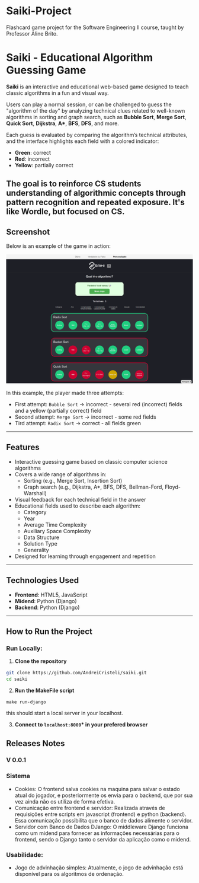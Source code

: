 # Saiki-Project
Flashcard game project for the Software Engineering ll course, taught by Professor Aline Brito.

# Saiki - Educational Algorithm Guessing Game

**Saiki** is an interactive and educational web-based game designed to teach classic algorithms in a fun and visual way.

Users can play a normal session, or can be challenged to guess the "algorithm of the day" by analyzing technical clues related to well-known algorithms in sorting and graph search, such as **Bubble Sort**, **Merge Sort**, **Quick Sort**,  **Dijkstra**, **A\***, **BFS**, **DFS**, and more.

Each guess is evaluated by comparing the algorithm’s technical attributes, and the interface highlights each field with a colored indicator:
- **Green**: correct
- **Red**: incorrect
- **Yellow**: partially correct

The goal is to reinforce CS students understanding of algorithmic concepts through pattern recognition and repeated exposure.
It's like Wordle, but focused on CS.
---

## Screenshot

Below is an example of the game in action:

![Game Screenshot](./docs/imgs/saiki-example.png)

In this example, the player made three attempts:
- First attempt: `Bubble Sort` → incorrect - several red (incorrect) fields and a yellow (partially correct) field
- Second attempt: `Merge Sort` → incorrect - some red fields
- Tird attempt: `Radix Sort` → correct - all fields green

---

## Features

- Interactive guessing game based on classic computer science algorithms
- Covers a wide range of algorithms in:
  - Sorting (e.g., Merge Sort, Insertion Sort)
  - Graph search (e.g., Dijkstra, A*, BFS, DFS, Bellman-Ford, Floyd-Warshall)
- Visual feedback for each technical field in the answer
- Educational fields used to describe each algorithm:
  - Category
  - Year
  - Average Time Complexity
  - Auxiliary Space Complexity
  - Data Structure
  - Solution Type
  - Generality
- Designed for learning through engagement and repetition

---

## Technologies Used

- **Frontend**: HTML5, JavaScript
- **Midend**: Python (Django)
- **Backend**: Python (Django)

---

## How to Run the Project

### Run Locally:
1. **Clone the repository**
  ```bash
  git clone https://github.com/AndreiCristeli/saiki.git
  cd saiki
  ```

2. **Run the MakeFile script**
  ```
  make run-django
  ```
  this should start a local server in your localhost.

3. **Connect to `localhost:8000`\* in your prefered browser**

## Releases Notes

### V 0.0.1
### Sistema
* Cookies:
 O frontend salva cookies na maquina para salvar o estado atual do jogador, e posteriormente os envia para o backend, que por sua vez ainda não os utiliza de forma efetiva.
* Comunicação entre frontend e servidor:
Realizada através de requisições entre scripts em javascript (frontend) e python (backend). Essa comunicação possibilita que o banco de dados alimente o servidor.
* Servidor com Banco de Dados DJango:
 O middleware Django funciona como um midend para fornecer as informações necessárias para o frontend, sendo o Django tanto o servidor da aplicação como o midend.
 
### Usabilidade:
* Jogo de advinhação simples:
Atualmente, o jogo de advinhação está disponível para os algoritmos de ordenação.
